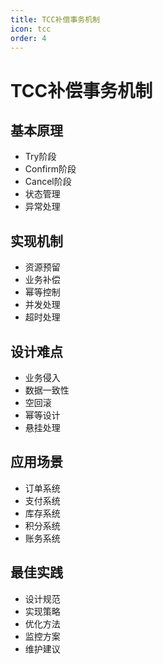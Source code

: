 ```yaml
---
title: TCC补偿事务机制
icon: tcc
order: 4
---
```


# TCC补偿事务机制

## 基本原理
- Try阶段
- Confirm阶段
- Cancel阶段
- 状态管理
- 异常处理

## 实现机制
- 资源预留
- 业务补偿
- 幂等控制
- 并发处理
- 超时处理

## 设计难点
- 业务侵入
- 数据一致性
- 空回滚
- 幂等设计
- 悬挂处理

## 应用场景
- 订单系统
- 支付系统
- 库存系统
- 积分系统
- 账务系统

## 最佳实践
- 设计规范
- 实现策略
- 优化方法
- 监控方案
- 维护建议
